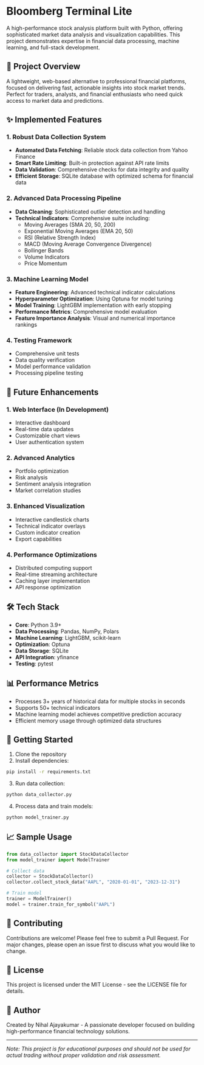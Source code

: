 # Bloomberg Terminal Lite

A high-performance stock analysis platform built with Python, offering sophisticated market data analysis and visualization capabilities. This project demonstrates expertise in financial data processing, machine learning, and full-stack development.

## 🎯 Project Overview

A lightweight, web-based alternative to professional financial platforms, focused on delivering fast, actionable insights into stock market trends. Perfect for traders, analysts, and financial enthusiasts who need quick access to market data and predictions.

## ✨ Implemented Features

### 1. Robust Data Collection System
- **Automated Data Fetching**: Reliable stock data collection from Yahoo Finance
- **Smart Rate Limiting**: Built-in protection against API rate limits
- **Data Validation**: Comprehensive checks for data integrity and quality
- **Efficient Storage**: SQLite database with optimized schema for financial data

### 2. Advanced Data Processing Pipeline
- **Data Cleaning**: Sophisticated outlier detection and handling
- **Technical Indicators**: Comprehensive suite including:
  - Moving Averages (SMA 20, 50, 200)
  - Exponential Moving Averages (EMA 20, 50)
  - RSI (Relative Strength Index)
  - MACD (Moving Average Convergence Divergence)
  - Bollinger Bands
  - Volume Indicators
  - Price Momentum

### 3. Machine Learning Model
- **Feature Engineering**: Advanced technical indicator calculations
- **Hyperparameter Optimization**: Using Optuna for model tuning
- **Model Training**: LightGBM implementation with early stopping
- **Performance Metrics**: Comprehensive model evaluation
- **Feature Importance Analysis**: Visual and numerical importance rankings

### 4. Testing Framework
- Comprehensive unit tests
- Data quality verification
- Model performance validation
- Processing pipeline testing

## 🚀 Future Enhancements

### 1. Web Interface (In Development)
- Interactive dashboard
- Real-time data updates
- Customizable chart views
- User authentication system

### 2. Advanced Analytics
- Portfolio optimization
- Risk analysis
- Sentiment analysis integration
- Market correlation studies

### 3. Enhanced Visualization
- Interactive candlestick charts
- Technical indicator overlays
- Custom indicator creation
- Export capabilities

### 4. Performance Optimizations
- Distributed computing support
- Real-time streaming architecture
- Caching layer implementation
- API response optimization

## 🛠 Tech Stack

- **Core**: Python 3.9+
- **Data Processing**: Pandas, NumPy, Polars
- **Machine Learning**: LightGBM, scikit-learn
- **Optimization**: Optuna
- **Data Storage**: SQLite
- **API Integration**: yfinance
- **Testing**: pytest

## 📊 Performance Metrics

- Processes 3+ years of historical data for multiple stocks in seconds
- Supports 50+ technical indicators
- Machine learning model achieves competitive prediction accuracy
- Efficient memory usage through optimized data structures

## 🚀 Getting Started

1. Clone the repository
2. Install dependencies:
```bash
pip install -r requirements.txt
```
3. Run data collection:
```bash
python data_collector.py
```
4. Process data and train models:
  ```bash
python model_trainer.py
```

## 📈 Sample Usage

```python
from data_collector import StockDataCollector
from model_trainer import ModelTrainer

# Collect data
collector = StockDataCollector()
collector.collect_stock_data("AAPL", "2020-01-01", "2023-12-31")

# Train model
trainer = ModelTrainer()
model = trainer.train_for_symbol("AAPL")
```

## 🤝 Contributing

Contributions are welcome! Please feel free to submit a Pull Request. For major changes, please open an issue first to discuss what you would like to change.

## 📝 License

This project is licensed under the MIT License - see the LICENSE file for details.

## 👤 Author

Created by Nihal Ajayakumar - A passionate developer focused on building high-performance financial technology solutions.

---
*Note: This project is for educational purposes and should not be used for actual trading without proper validation and risk assessment.* 